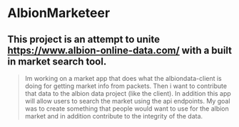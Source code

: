 # AlbionMarketeer

## This project is an attempt to unite https://www.albion-online-data.com/ with a built in market search tool.

> Im working on a market app that does what the albiondata-client is doing for getting market info from packets. Then i want to contribute that data to the albion data project (like the client). In addition this app will allow users to search the market using the api endpoints. My goal was to create something that people would want to use for the albion market and in addition contribute to the integrity of the data.
